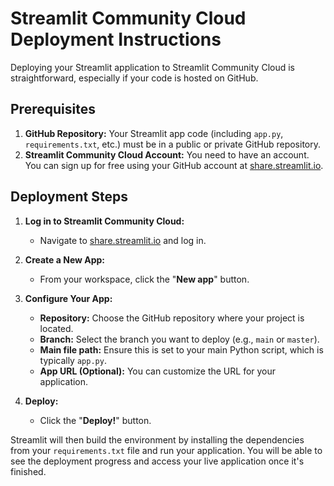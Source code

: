 # Streamlit Community Cloud Deployment Instructions

Deploying your Streamlit application to Streamlit Community Cloud is straightforward, especially if your code is hosted on GitHub.

## Prerequisites

1. **GitHub Repository:** Your Streamlit app code (including `app.py`, `requirements.txt`, etc.) must be in a public or private GitHub repository.
2. **Streamlit Community Cloud Account:** You need to have an account. You can sign up for free using your GitHub account at [share.streamlit.io](https://share.streamlit.io/).

## Deployment Steps

1. **Log in to Streamlit Community Cloud:**

    - Navigate to [share.streamlit.io](https://share.streamlit.io/) and log in.

2. **Create a New App:**

    - From your workspace, click the "**New app**" button.

3. **Configure Your App:**

    - **Repository:** Choose the GitHub repository where your project is located.
    - **Branch:** Select the branch you want to deploy (e.g., `main` or `master`).
    - **Main file path:** Ensure this is set to your main Python script, which is typically `app.py`.
    - **App URL (Optional):** You can customize the URL for your application.

4. **Deploy:**

    - Click the "**Deploy!**" button.

Streamlit will then build the environment by installing the dependencies from your `requirements.txt` file and run your application. You will be able to see the deployment progress and access your live application once it's finished.
